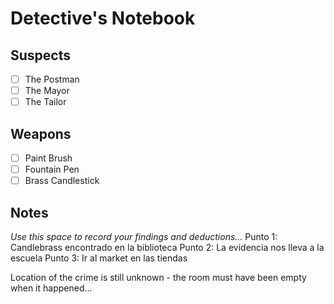 # Detective's Notebook

## Suspects
- [ ] The Postman
- [ ] The Mayor
- [ ] The Tailor

## Weapons
- [ ] Paint Brush
- [ ] Fountain Pen
- [ ] Brass Candlestick

## Notes
*Use this space to record your findings and deductions...*
Punto 1: Candlebrass encontrado en la biblioteca
Punto 2: La evidencia nos lleva a la escuela
Punto 3: Ir al market en las tiendas

Location of the crime is still unknown - the room must have been empty when it happened...
